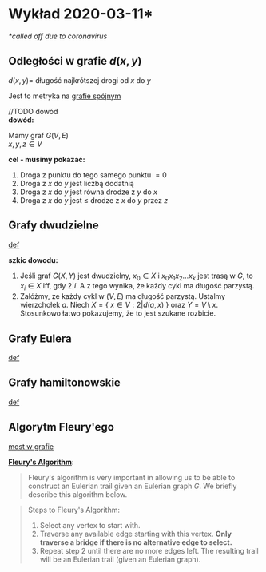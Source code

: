 # Wykład 2020-03-11*
*\*called off due to coronavirus*

## Odległości w grafie $d(x,y)$

$d(x,y) =$ długość najkrótszej drogi od $x$ do $y$

Jest to metryka na [grafie spójnym](../../definicje/grafy/grafy.md#graf-spójny)

//TODO dowód\
**dowód:**

Mamy graf $G(V,E)$\
$x,y,z \in V$

**cel - musimy pokazać:**
1. Droga z punktu do tego samego punktu $=0$
2. Droga z $x$ do $y$ jest liczbą dodatnią
3. Droga z $x$ do $y$ jest równa drodze z $y$ do $x$
4. Droga z $x$ do $y$ jest $\le$ drodze z $x$ do $y$ przez $z$

## Grafy dwudzielne
[def](../../definicje/grafy/grafy.md#graf-dwudzielny)

**szkic dowodu:**

1. Jeśli graf $G(X,Y)$ jest dwudzielny, $x_0 \in X$ i $x_0x_1x_2...x_k$ jest trasą w $G$, to $x_i \in X$ iff, gdy $2 | i$. A z tego wynika, że każdy cykl ma długość parzystą.
2. Załóżmy, ze każdy cykl w $(V,E)$ ma długość parzystą. Ustalmy wierzchołek $a$. Niech $X = \{~x \in V: 2| d(a,x)~\}$ oraz $Y = V\setminus x$. Stosunkowo łatwo pokazujemy, że to jest szukane rozbicie.

## Grafy Eulera
[def](../../definicje/ścieżki/ścieżki.md#ścieżka-eulera)

## Grafy hamiltonowskie
[def](../../definicje/ścieżki/ścieżki.md#ścieżka-hamiltona)

## Algorytm Fleury'ego

[most w grafie](../../definicje/ścieżki/ścieżki.md#bridge)

[**Fleury's Algorithm**](http://mathonline.wikidot.com/fleury-s-algorithm):
>Fleury's algorithm is very important in allowing us to be able to construct an Eulerian trail given an Eulerian graph $G$. We briefly describe this algorithm below.

>Steps to Fleury's Algorithm:
>1.	Select any vertex to start with.
>2.	Traverse any available edge starting with this vertex. **Only traverse a bridge if there is no alternative edge to select.**
>3.	Repeat step 2 until there are no more edges left. The resulting trail will be an Eulerian trail (given an Eulerian graph).

